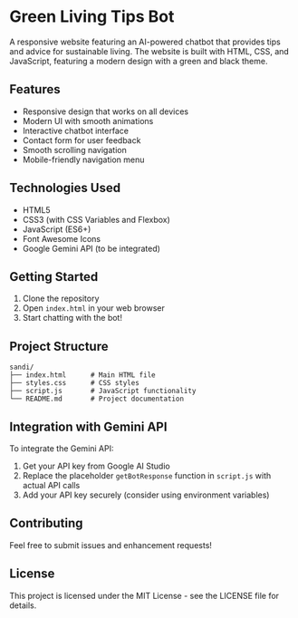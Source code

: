 # Green Living Tips Bot

A responsive website featuring an AI-powered chatbot that provides tips and advice for sustainable living. The website is built with HTML, CSS, and JavaScript, featuring a modern design with a green and black theme.

## Features

- Responsive design that works on all devices
- Modern UI with smooth animations
- Interactive chatbot interface
- Contact form for user feedback
- Smooth scrolling navigation
- Mobile-friendly navigation menu

## Technologies Used

- HTML5
- CSS3 (with CSS Variables and Flexbox)
- JavaScript (ES6+)
- Font Awesome Icons
- Google Gemini API (to be integrated)

## Getting Started

1. Clone the repository
2. Open `index.html` in your web browser
3. Start chatting with the bot!

## Project Structure

```
sandi/
├── index.html      # Main HTML file
├── styles.css      # CSS styles
├── script.js       # JavaScript functionality
└── README.md       # Project documentation
```

## Integration with Gemini API

To integrate the Gemini API:

1. Get your API key from Google AI Studio
2. Replace the placeholder `getBotResponse` function in `script.js` with actual API calls
3. Add your API key securely (consider using environment variables)

## Contributing

Feel free to submit issues and enhancement requests!

## License

This project is licensed under the MIT License - see the LICENSE file for details. 